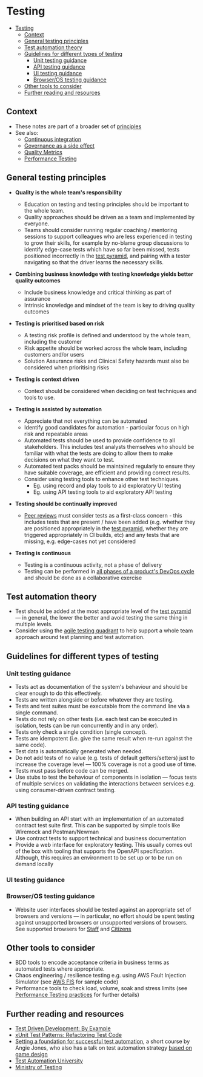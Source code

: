 # Testing

- [Testing](#testing)
  - [Context](#context)
  - [General testing principles](#general-testing-principles)
  - [Test automation theory](#test-automation-theory)
  - [Guidelines for different types of testing](#guidelines-for-different-types-of-testing)
    - [Unit testing guidance](#unit-testing-guidance)
    - [API testing guidance](#api-testing-guidance)
    - [UI testing guidance](#ui-testing-guidance)
    - [Browser/OS testing guidance](#browseros-testing-guidance)
  - [Other tools to consider](#other-tools-to-consider)
  - [Further reading and resources](#further-reading-and-resources)

## Context

- These notes are part of a broader set of [principles](../principles.md)
- See also:
  - [Continuous integration](continuous-integration.md)
  - [Governance as a side effect](../patterns/governance-side-effect.md)
  - [Quality Metrics](../quality-checks.md)
  - [Performance Testing](performance-testing.md)

## General testing principles

- **Quality is the whole team's responsibility**
  - Education on testing and testing principles should be important to the whole team.
  - Quality approaches should be driven as a team and implemented by everyone.
  - Teams should consider running regular coaching / mentoring sessions to support colleagues who are less experienced in testing to grow their skills, for example by no-blame group discussions to identify edge-case tests which have so far been missed, tests positioned incorrectly in the [test pyramid](https://martinfowler.com/articles/practical-test-pyramid.html), and pairing with a tester navigating so that the driver learns the necessary skills.

- **Combining business knowledge with testing knowledge yields better quality outcomes**
  - Include business knowledge and critical thinking as part of assurance
  - Intrinsic knowledge and mindset of the team is key to driving quality outcomes

- **Testing is prioritised based on risk**
  - A testing risk profile is defined and understood by the whole team, including the customer
  - Risk appetite should be worked across the whole team, including customers and/or users
  - Solution Assurance risks and Clinical Safety hazards must also be considered when prioritising risks

- **Testing is context driven**
  - Context should be considered when deciding on test techniques and tools to use.

- **Testing is assisted by automation**
  - Appreciate that not everything can be automated
  - Identify good candidates for automation - particular focus on high risk and repeatable areas
  - Automated tests should be used to provide confidence to all stakeholders.  This includes test analysts themselves who should be familiar with what the tests are doing to allow them to make decisions on what they want to test.
  - Automated test packs should be maintained regularly to ensure they have suitable coverage, are efficient and providing correct results.
  - Consider using testing tools to enhance other test techniques.
    - Eg. using record and play tools to aid exploratory UI testing
    - Eg. using API testing tools to aid exploratory API testing

- **Testing should be continually improved**
  - [Peer reviews](../patterns/everything-as-code.md#code-review) must consider tests as a first-class concern - this includes tests that are present / have been added (e.g. whether they are positioned appropriately in the [test pyramid](https://martinfowler.com/articles/practical-test-pyramid.html), whether they are triggered appropriately in CI builds, etc) and any tests that are missing, e.g. edge-cases not yet considered

- **Testing is continuous**
  - Testing is a continuous activity, not a phase of delivery
  - Testing can be performed in [all phases of a product's DevOps cycle](https://danashby.co.uk/2016/10/19/continuous-testing-in-devops/) and should be done as a collaborative exercise

## Test automation theory

- Test should be added at the most appropriate level of the [test pyramid](https://martinfowler.com/articles/practical-test-pyramid.html) &mdash; in general, the lower the better and avoid testing the same thing in multiple levels.
- Consider using the [agile testing quadrant](https://lisacrispin.com/2011/11/08/using-the-agile-testing-quadrants/) to help support a whole team approach around test planning and test automation.

## Guidelines for different types of testing

### Unit testing guidance

- Tests act as documentation of the system's behaviour and should be clear enough to do this effectively.
- Tests are written alongside or before whatever they are testing.
- Tests and test suites must be executable from the command line via a single command.
- Tests do not rely on other tests (i.e. each test can be executed in isolation, tests can be run concurrently and in any order).
- Tests only check a single condition (single concept).
- Tests are idempotent (i.e. give the same result when re-run against the same code).
- Test data is automatically generated when needed.
- Do not add tests of no value (e.g. tests of default getters/setters) just to increase the coverage level &mdash; 100% coverage is not a good use of time.
- Tests must pass before code can be merged.
- Use stubs to test the behaviour of components in isolation &mdash; focus tests of multiple services on validating the interactions between services e.g. using consumer-driven contract testing.

### API testing guidance

- When building an API start with an implementation of an automated contract test suite first. This can be supported by simple tools like Wiremock and Postman/Newman
- Use contract tests to support technical and business documentation
- Provide a web interface for exploratory testing. This usually comes out of the box with tooling that supports the OpenAPI specification. Although, this requires an environment to be set up or to be run on demand locally

### UI testing guidance

### Browser/OS testing guidance

- Website user interfaces should be tested against an appropriate set of browsers and versions &mdash; in particular, no effort should be spent testing against unsupported browsers or unsupported versions of browsers. See supported browsers for [Staff](https://aalto.digital.nhs.uk/#/document/viewer/8c039de1-eec0-49cd-8af3-a97fed6a8bff?library=5464c07f-daf1-4eee-b9b6-22e6c4dfbbd0) and [Citizens](https://aalto.digital.nhs.uk/#/document/viewer/465e6d1b-f107-49eb-ad25-e72c0299d3a6?library=5464c07f-daf1-4eee-b9b6-22e6c4dfbbd0)

## Other tools to consider

- BDD tools to encode acceptance criteria in business terms as automated tests where appropriate.
- Chaos engineering / resilience testing e.g. using AWS Fault Injection Simulator (see [AWS FIS](../tools/aws-fis) for sample code)
- Performance tools to check load, volume, soak and stress limits (see [Performance Testing practices](performance-testing.md) for further details)

## Further reading and resources

- [Test Driven Development: By Example](https://learning.oreilly.com/library/view/test-driven-development/0321146530/)
- [xUnit Test Patterns: Refactoring Test Code](https://learning.oreilly.com/library/view/xunit-test-patterns/9780131495050/)
- [Setting a foundation for successful test automation](https://testautomationu.applitools.com/setting-a-foundation-for-successful-test-automation/), a short course by Angie Jones, who also has a talk on test automation strategy [based on game design](https://applitools.com/event/level-up-playing-the-automation-game/)
- [Test Automation University](https://testautomationu.applitools.com/)
- [Ministry of Testing](https://www.ministryoftesting.com/)
